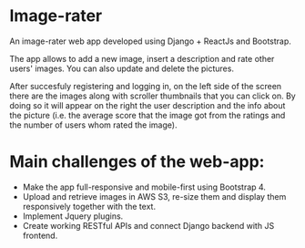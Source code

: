 # Image-rater
An image-rater web app developed using Django + ReactJs and Bootstrap.

The app allows to add a new image, insert a description and rate other users' images. 
You can also update and delete the pictures.

After succesfuly registering and logging in, on the left side of the screen there are the images along with scroller thumbnails that you can click on. By doing so it will appear on the right 
the user description and the info about the picture (i.e. the average score that the image got from the ratings and the number of
users whom rated the image).


# Main challenges of the web-app:

- Make the app full-responsive and mobile-first using Bootstrap 4.
- Upload and retrieve images in AWS S3, re-size them and display them responsively together with the text.
- Implement Jquery plugins.
- Create working RESTful APIs and connect Django backend with JS frontend.
